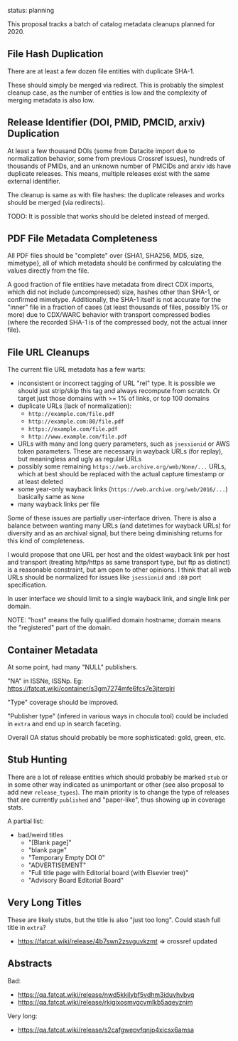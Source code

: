
status: planning

This proposal tracks a batch of catalog metadata cleanups planned for 2020.


## File Hash Duplication

There are at least a few dozen file entities with duplicate SHA-1.

These should simply be merged via redirect. This is probably the simplest
cleanup case, as the number of entities is low and the complexity of merging
metadata is also low.


## Release Identifier (DOI, PMID, PMCID, arxiv) Duplication

At least a few thousand DOIs (some from Datacite import due to normalization
behavior, some from previous Crossref issues), hundreds of thousands of PMIDs,
and an unknown number of PMCIDs and arxiv ids have duplicate releases. This
means, multiple releases exist with the same external identifier.

The cleanup is same as with file hashes: the duplicate releases and works
should be merged (via redirects).

TODO: It is possible that works should be deleted instead of merged.


## PDF File Metadata Completeness

All PDF files should be "complete" over {SHA1, SHA256, MD5, size, mimetype},
all of which metadata should be confirmed by calculating the values directly
from the file.

A good fraction of file entities have metadata from direct CDX imports, which
did not include (uncompressed) size, hashes other than SHA-1, or confirmed
mimetype. Additionally, the SHA-1 itself is not accurate for the "inner" file
in a fraction of cases (at least thousands of files, possibly 1% or more) due
to CDX/WARC behavior with transport compressed bodies (where the recorded SHA-1
is of the compressed body, not the actual inner file).


## File URL Cleanups

The current file URL metadata has a few warts:

- inconsistent or incorrect tagging of URL "rel" type. It is possible we should
  just strip/skip this tag and always recompute from scratch. Or target just
  those domains with >= 1% of links, or top 100 domains
- duplicate URLs (lack of normalization):
    - `http://example.com/file.pdf`
    - `http://example.com:80/file.pdf`
    - `https://example.com/file.pdf`
    - `http://www.example.com/file.pdf`
- URLs with many and long query parameters, such as `jsessionid` or AWS token
  parameters. These are necessary in wayback URLs (for replay), but meaningless
  and ugly as regular URLs
- possibly some remaining `https://web.archive.org/web/None/...` URLs, which
  at best should be replaced with the actual capture timestamp or at least
  deleted
- some year-only wayback links (`https://web.archive.org/web/2016/...`)
  basically same as `None`
- many wayback links per file

Some of these issues are partially user-interface driven. There is also a
balance between wanting many URLs (and datetimes for wayback URLs) for
diversity and as an archival signal, but there being diminishing returns for
this kind of completeness.

I would propose that one URL per host and the oldest wayback link per host and
transport (treating http/https as same transport type, but ftp as distinct) is
a reasonable constraint, but am open to other opinions. I think that all web
URLs should be normalized for issues like `jsessionid` and `:80` port
specification.

In user interface we should limit to a single wayback link, and single link per
domain.

NOTE: "host" means the fully qualified domain hostname; domain means the
"registered" part of the domain.


## Container Metadata

At some point, had many "NULL" publishers.

"NA" in ISSNe, ISSNp. Eg: <https://fatcat.wiki/container/s3gm7274mfe6fcs7e3jterqlri>

"Type" coverage should be improved.

"Publisher type" (infered in various ways in chocula tool) could be included in
`extra` and end up in search faceting.

Overall OA status should probably be more sophisticated: gold, green, etc.


## Stub Hunting

There are a lot of release entities which should probably be marked `stub` or
in some other way indicated as unimportant or other (see also proposal to add
new `release_types`). The main priority is to change the type of releases that
are currently `published` and "paper-like", thus showing up in coverage stats.

A partial list:

- bad/weird titles
    - "[Blank page]"
    - "blank page"
    - "Temporary Empty DOI 0"
    - "ADVERTISEMENT"
    - "Full title page with Editorial board (with Elsevier tree)"
    - "Advisory Board Editorial Board"


## Very Long Titles

These are likely stubs, but the title is also "just too long". Could stash full
title in `extra`?

- https://fatcat.wiki/release/4b7swn2zsvguvkzmt
    => crossref updated

## Abstracts

Bad:

- https://qa.fatcat.wiki/release/nwd5kkilybf5vdhm3iduvhvbvq
- https://qa.fatcat.wiki/release/rkigixosmvgcvmlkb5aqeyznim

Very long:

- https://qa.fatcat.wiki/release/s2cafgwepvfqnjp4xicsx6amsa


